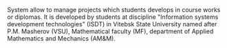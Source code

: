 System allow to manage projects which students develops in course works or diplomas. It is developed by students at discipline "Information systems development technologies" (ISDT) in Vitebsk State University named after P.M. Masherov (VSU), Mathematical faculty (MF), department of Applied Mathematics and Mechanics (AM&M).